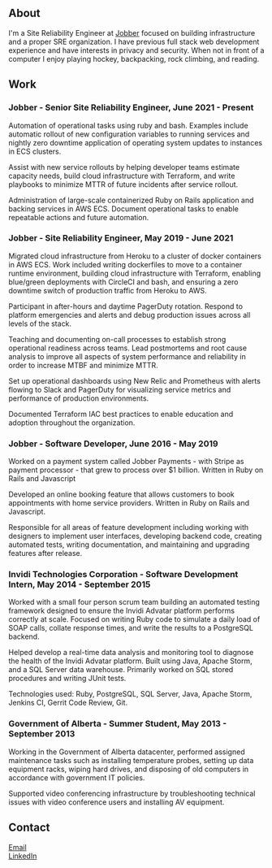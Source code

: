 ## About
I'm a Site Reliability Engineer at [Jobber](https://getjobber.com/) focused on building infrastructure and a proper SRE organization. I have previous full stack web development experience and have interests in privacy and security. When not in front of a computer I enjoy playing hockey, backpacking, rock climbing, and reading.

## Work
### Jobber - Senior Site Reliability Engineer, June 2021 - Present
Automation of operational tasks using ruby and bash. Examples include automatic rollout of new configuration variables to running services and nightly zero downtime application of operating system updates to instances in ECS clusters.

Assist with new service rollouts by helping developer teams estimate capacity needs, build cloud infrastructure with Terraform, and write playbooks to minimize MTTR of future incidents after service rollout.

Administration of large-scale containerized Ruby on Rails application and backing services in AWS ECS.
Document operational tasks to enable repeatable actions and future automation.

### Jobber - Site Reliability Engineer, May 2019 - June 2021
Migrated cloud infrastructure from Heroku to a cluster of docker containers in AWS ECS. Work included writing dockerfiles to move to a container runtime environment, building cloud infrastructure with Terraform, enabling blue/green deployments with CircleCI and bash, and ensuring a zero downtime switch of production traffic from Heroku to AWS.

Participant in after-hours and daytime PagerDuty rotation. Respond to platform emergencies and alerts and debug production issues across all levels of the stack.

Teaching and documenting on-call processes to establish strong operational readiness across teams. Lead postmortems and root cause analysis to improve all aspects of system performance and reliability in order to increase MTBF and minimize MTTR.

Set up operational dashboards using New Relic and Prometheus with alerts flowing to Slack and PagerDuty for visualizing service metrics and performance of production environments.

Documented Terraform IAC best practices to enable education and adoption throughout the organization.

### Jobber - Software Developer, June 2016 - May 2019
Worked on a payment system called Jobber Payments - with Stripe as payment processor - that grew to process over $1 billion. Written in Ruby on Rails and Javascript

Developed an online booking feature that allows customers to book appointments with home service providers. Written in Ruby on Rails and Javascript.

Responsible for all areas of feature development including working with designers to implement user interfaces, developing backend code, creating  automated tests, writing documentation, and maintaining and upgrading features after release.
### Invidi Technologies Corporation - Software Development Intern, May 2014 - September 2015
Worked with a small four person scrum team building an automated testing framework designed to ensure the Invidi Advatar platform performs correctly at scale. Focused on writing Ruby code to simulate a daily load of SOAP calls, collate response times, and write the results to a PostgreSQL backend.

Helped develop a real-time data analysis and monitoring tool to diagnose the health of the Invidi Advatar platform. Built using Java, Apache Storm, and a SQL Server data warehouse. Primarily worked on SQL stored procedures and writing JUnit tests.

Technologies used: Ruby, PostgreSQL, SQL Server, Java, Apache Storm, Jenkins CI, Gerrit Code Review, Git.

### Government of Alberta - Summer Student, May 2013 - September 2013
Working in the Government of Alberta datacenter, performed assigned maintenance tasks such as installing
temperature probes, setting up data equipment racks, wiping hard drives, and disposing of old computers in
accordance with government IT policies.

Supported video conferencing infrastructure by troubleshooting technical issues with video conference users
and installing AV equipment.

## Contact
[Email](mailto:karljparkinson@gmail.com)  
[LinkedIn](https://www.linkedin.com/profile/preview?vpa=pub&locale=en_US)
